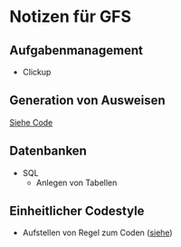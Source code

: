 # Notizen für GFS

## Aufgabenmanagement

- Clickup

## Generation von Ausweisen

[Siehe Code](/Ausweise/)

## Datenbanken

- SQL
  - Anlegen von Tabellen

## Einheitlicher Codestyle

- Aufstellen von Regel zum Coden ([siehe](/.github/CODE_OF_CONDUCT.md))